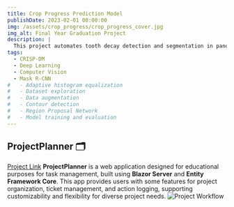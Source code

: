 ```yaml
---
title: Crop Progress Prediction Model
publishDate: 2023-02-01 00:00:00
img: /assets/crop_progress/crop_progress_cover.jpg
img_alt: Final Year Graduation Project
description: |
  This project automates tooth decay detection and segmentation in panoramic X-rays using AI techniques. By employing preprocessing, data augmentation, and a Mask R-CNN model, it enhances diagnostic accuracy and promotes AI integration in dental care.
tags:
  - CRISP-DM
  - Deep Learning
  - Computer Vision
  - Mask R-CNN
#   - Adaptive histogram equalization
#   - Dataset exploration
#   - Data augmentation
#   - Contour detection
#   - Region Proposal Network
#   - Model training and evaluation
---
```


## ProjectPlanner 🗂️
[Project Link](https://github.com/djazirifarouk/ProjectPlanner)
**ProjectPlanner** is a web application designed for educational purposes for task management, built using **Blazor Server** and **Entity Framework Core**. This app provides users with some features for project organization, ticket management, and action logging, supporting customizability and flexibility for diverse project needs.
![Project Workflow](/assets/project_planner/Workflow.png)
